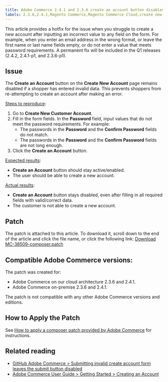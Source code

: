 ```yaml
---
title: Adobe Commerce 2.4.1 and 2.3.6 create an account button disabled hotfix
labels: 2.3.6,2.4.1,Magento Commerce,Magento Commerce Cloud,create new customer account,known issues,patches,troubleshooting,Adobe Commerce,Adobe Commerce on our cloud architecture,Adobe Commerce on-premise
---
```


This article provides a hotfix for the issue when you struggle to create a new account after inputting an incorrect value to any field on the form. For example, when you enter an email address in the wrong format, or leave the first name or last name fields empty, or do not enter a value that meets password requirements. A permanent fix will be included in the Q1 releases (2.4.2, 2.4.1-p1, and 2.3.6-p1).

## Issue

The **Create an Account** button on the **Create New Account** page remains disabled if a shopper has entered invalid data. This prevents shoppers from re-attempting to create an account after making an error.

<ins>Steps to reproduce</ins>:

1. Go to **Create New Customer Account**.
1. Fill in the form fields. In the **Password** field, input values that do not meet the password requirements. For example:
    * The passwords in the **Password** and the **Confirm Password** fields do not match.
    * The passwords in the **Password** and the **Confirm Password** fields are not long enough.
1. Click the **Create an Account** button.

<ins>Expected results</ins>:

* **Create an Account** button should stay active/enabled.
* The user should be able to create a new account.

<ins>Actual results</ins>:

* **Create an Account** button stays disabled, even after filling in all required fields with valid/correct data.
* The customer is not able to create a new account.

## Patch

The patch is attached to this article. To download it, scroll down to the end of the article and click the file name, or click the following link: [Download MC-38509-composer.patch](assets/MC-38509-composer.patch.zip)

## Compatible Adobe Commerce versions:

The patch was created for:

* Adobe Commerce on our cloud architecture 2.3.6 and 2.4.1.
* Adobe Commerce on-premise 2.3.6 and 2.4.1.

The patch is not compatible with any other Adobe Commerce versions and editions.

## How to Apply the Patch

See [How to apply a composer patch provided by Adobe Commerce](https://support.magento.com/hc/en-us/articles/360028367731) for instructions.

## Related reading

* [GitHub Adobe Commerce  > Submitting invalid create account form leaves the submit button disabled](https://github.com/magento/magento2/issues/30513)
* [Adobe Commerce User Guide > Getting Started > Creating an Account](https://docs.magento.com/user-guide/magento/magento-account-create.html)
